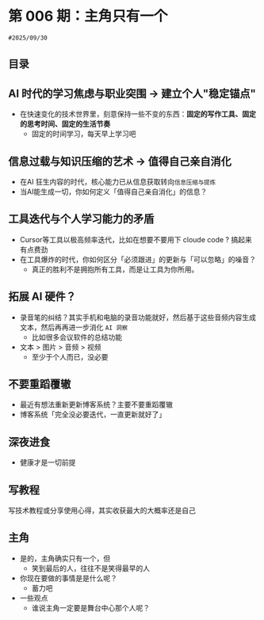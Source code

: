 
# 第 006 期：主角只有一个

`#2025/09/30`


## 目录
<!-- toc -->
 ## AI 时代的学习焦虑与职业突围 → **建立个人"稳定锚点"** 

- 在快速变化的技术世界里，刻意保持一些不变的东西：**固定的写作工具、固定的思考时间、固定的生活节奏**
	- 固定的时间学习，每天早上学习吧

## 信息过载与知识压缩的艺术 → 值得自己亲自消化

- 在AI 狂生内容的时代，核心能力已从信息获取转向`信息压缩与提炼`
- 当AI能生成一切，你如何定义「值得自己亲自消化」的信息？ 

## 工具迭代与个人学习能力的矛盾

- Cursor等工具以极高频率迭代，比如在想要不要用下 cloude code ? 搞起来有点费劲
- 在工具爆炸的时代，你如何区分「必须跟进」的更新与「可以忽略」的噪音？  
	- 真正的胜利不是拥抱所有工具，而是让工具为你所用。

## 拓展 AI 硬件？

- 录音笔的纠结？其实手机和电脑的录音功能就好，然后基于这些音频内容生成文本，然后再再进一步消化 `AI 洞察`
	- 比如很多会议软件的总结功能
- 文本 > 图片 > 音频 > 视频
	- 至少于个人而已，没必要

## 不要重蹈覆辙

- 最近有想法重新更新博客系统？主要不要重蹈覆辙
- 博客系统「完全没必要迭代，一直更新就好了」

## 深夜进食

- 健康才是一切前提

## 写教程

写技术教程或分享使用心得，其实收获最大的大概率还是自己

## 主角

- 是的，主角确实只有一个，但
	- 笑到最后的人，往往不是笑得最早的人
- 你现在要做的事情是是什么呢？
	- 蓄力吧
- 一些观点
	- 谁说主角一定要是舞台中心那个人呢？